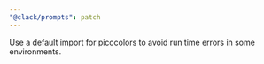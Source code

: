```yaml
---
"@clack/prompts": patch
---
```


Use a default import for picocolors to avoid run time errors in some environments.
